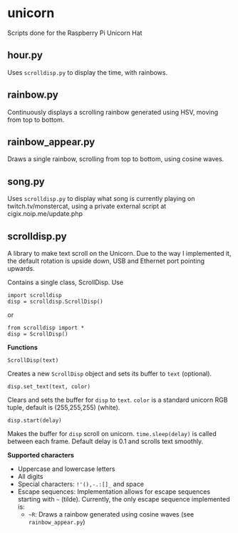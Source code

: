 # unicorn
Scripts done for the Raspberry Pi Unicorn Hat

hour.py
-------
Uses `scrolldisp.py` to display the time, with rainbows.

rainbow.py
----------
Continuously displays a scrolling rainbow generated using HSV, moving from top to bottom.

rainbow_appear.py
-----------------
Draws a single rainbow, scrolling from top to bottom, using cosine waves.

song.py
-------
Uses `scrolldisp.py` to display what song is currently playing on twitch.tv/monstercat,
using a private external script at cigix.noip.me/update.php

scrolldisp.py
-------------
A library to make text scroll on the Unicorn. Due to the way I implemented it,
the default rotation is upside down, USB and Ethernet port pointing upwards.

Contains a single class, ScrollDisp. Use

    import scrolldisp
    disp = scrolldisp.ScrollDisp()

or

    from scrolldisp import *
    disp = ScrollDisp()

**Functions**

    ScrollDisp(text)
  
Creates a new `ScrollDisp` object and sets its buffer to `text` (optional).

    disp.set_text(text, color)

Clears and sets the buffer for `disp` to `text`. `color` is a standard unicorn RGB tuple, default is (255,255,255) (white).

    disp.start(delay)
  
Makes the buffer for `disp` scroll on unicorn. `time.sleep(delay)` is called between each frame.
Default delay is 0.1 and scrolls text smoothly.

**Supported characters**

* Uppercase and lowercase letters
* All digits
* Special characters: `!'(),-.:[]_` and space
* Escape sequences: Implementation allows for escape sequences starting with `~` (tilde). Currently, the only escape sequence implemented is:
  * `~R`: Draws a rainbow generated using cosine waves (see `rainbow_appear.py`)
